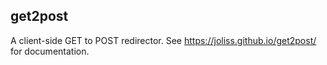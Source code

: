 ## get2post

A client-side GET to POST redirector. See https://joliss.github.io/get2post/ for documentation.
